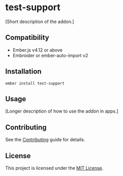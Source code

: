 # test-support

[Short description of the addon.]

## Compatibility

- Ember.js v4.12 or above
- Embroider or ember-auto-import v2

## Installation

```
ember install test-support
```

## Usage

[Longer description of how to use the addon in apps.]

## Contributing

See the [Contributing](CONTRIBUTING.md) guide for details.

## License

This project is licensed under the [MIT License](LICENSE.md).
